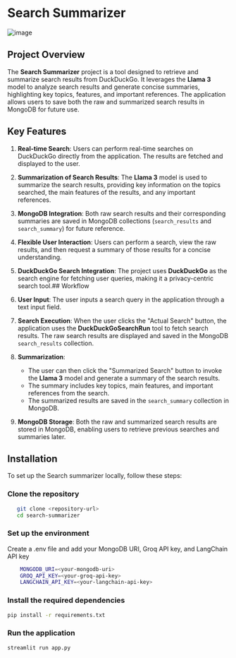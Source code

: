 # Search Summarizer

![image](https://github.com/user-attachments/assets/e85d7d11-1cee-413b-962b-5f914e95023e)

## Project Overview

The **Search Summarizer** project is a tool designed to retrieve and summarize search results from DuckDuckGo. It leverages the **Llama 3** model to analyze search results and generate concise summaries, highlighting key topics, features, and important references. The application allows users to save both the raw and summarized search results in MongoDB for future use. 

## Key Features

1. **Real-time Search**:
Users can perform real-time searches on DuckDuckGo directly from the application. The results are fetched and displayed to the user.

2. **Summarization of Search Results**:
The **Llama 3** model is used to summarize the search results, providing key information on the topics searched, the main features of the results, and any important references.

3. **MongoDB Integration**:
Both raw search results and their corresponding summaries are saved in MongoDB collections (`search_results` and `search_summary`) for future reference.

4. **Flexible User Interaction**:
Users can perform a search, view the raw results, and then request a summary of those results for a concise understanding.

5. **DuckDuckGo Search Integration**:
The project uses **DuckDuckGo** as the search engine for fetching user queries, making it a privacy-centric search tool.## Workflow

1. **User Input**:
The user inputs a search query in the application through a text input field.

2. **Search Execution**:
When the user clicks the "Actual Search" button, the application uses the **DuckDuckGoSearchRun** tool to fetch search results.
The raw search results are displayed and saved in the MongoDB `search_results` collection.

3. **Summarization**:
   - The user can then click the "Summarized Search" button to invoke the **Llama 3** model and generate a summary of the search results.
   - The summary includes key topics, main features, and important references from the search.
   - The summarized results are saved in the `search_summary` collection in MongoDB.

4. **MongoDB Storage**:
Both the raw and summarized search results are stored in MongoDB, enabling users to retrieve previous searches and summaries later.
## Installation

To set up the Search summarizer locally, follow these steps:

### Clone the repository

```bash
   git clone <repository-url>
   cd search-summarizer
```

### Set up the environment

Create a .env file and add your MongoDB URI, Groq API key, and LangChain API key
```bash
    MONGODB_URI=<your-mongodb-uri>
    GROQ_API_KEY=<your-groq-api-key>
    LANGCHAIN_API_KEY=<your-langchain-api-key>
```

### Install the required dependencies
```bash
pip install -r requirements.txt
```

### Run the application
```bash
streamlit run app.py
```
    
